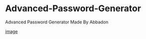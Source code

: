# Advanced-Password-Generator
Advanced Password Generator Made By Abbadon

[image](https://github.com/AbaddonCS/Advanced-Password-Generator/assets/103697143/af683f04-a1ce-4bae-ab10-5d8c7b679f92)
